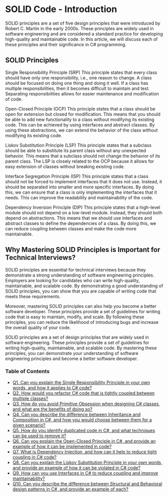 # SOLID Code - Introduction

SOLID principles are a set of five design principles that were introduced by Robert C. Martin in the early 2000s. These principles are widely used in software engineering and are considered a standard practice for developing high-quality and maintainable code. In this article, we will discuss each of these principles and their significance in C# programming.

## SOLID Principles

Single Responsibility Principle (SRP)
This principle states that every class should have only one responsibility, i.e., one reason to change. A class should be focused on doing one thing and doing it well. If a class has multiple responsibilities, then it becomes difficult to maintain and test. Separating responsibilities allows for easier maintenance and modification of code.

Open-Closed Principle (OCP)
This principle states that a class should be open for extension but closed for modification. This means that you should be able to add new functionality to a class without modifying its existing code. This can be achieved by using interfaces and abstract classes. By using these abstractions, we can extend the behavior of the class without modifying its existing code.

Liskov Substitution Principle (LSP)
This principle states that a subclass should be able to substitute its parent class without any unexpected behavior. This means that a subclass should not change the behavior of its parent class. The LSP is closely related to the OCP because it allows for easy extension of classes without breaking existing code.

Interface Segregation Principle (ISP)
This principle states that a class should not be forced to implement interfaces that it does not use. Instead, it should be separated into smaller and more specific interfaces. By doing this, we can ensure that a class is only implementing the interfaces that it needs. This can improve the readability and maintainability of the code.

Dependency Inversion Principle (DIP)
This principle states that a high-level module should not depend on a low-level module. Instead, they should both depend on abstractions. This means that we should use interfaces and abstract classes to define the dependencies of a class. By doing this, we can reduce coupling between classes and make the code more maintainable.

## Why Mastering SOLID Principles is Important for Technical Interviews?

SOLID principles are essential for technical interviews because they demonstrate a strong understanding of software engineering principles. Employers are looking for candidates who can write high-quality, maintainable, and scalable code. By demonstrating a good understanding of SOLID principles, you can show that you are capable of writing code that meets these requirements.

Moreover, mastering SOLID principles can also help you become a better software developer. These principles provide a set of guidelines for writing code that is easy to maintain, modify, and scale. By following these principles, you can reduce the likelihood of introducing bugs and increase the overall quality of your code.

SOLID principles are a set of design principles that are widely used in software engineering. These principles provide a set of guidelines for writing high-quality, maintainable, and scalable code. By mastering these principles, you can demonstrate your understanding of software engineering principles and become a better software developer.

### Table of Contents
- [Q1. Can you explain the Single Responsibility Principle in your own words, and how it applies to C# code?](https://github.com/rcallaby/CSharp-Interview-Questions/blob/main/SOLID-Code/SD-Question1.md)
- [Q2. How would you refactor C# code that is tightly coupled between multiple classes?](https://github.com/rcallaby/CSharp-Interview-Questions/blob/main/SOLID-Code/SD-Question2.md)
- [Q3. How do you avoid Primitive Obsession when designing C# classes, and what are the benefits of doing so?](https://github.com/rcallaby/CSharp-Interview-Questions/blob/main/SOLID-Code/SD-Question3.md)
- [Q4. Can you describe the difference between Inheritance and Composition in C#, and how you would choose between them for a given scenario?](https://github.com/rcallaby/CSharp-Interview-Questions/blob/main/SOLID-Code/SD-Question4.md)
- [Q5. How do you identify duplicated code in C#, and what techniques can be used to remove it?](https://github.com/rcallaby/CSharp-Interview-Questions/blob/main/SOLID-Code/SD-Question7.md)
- [Q6. Can you explain the Open-Closed Principle in C#, and provide an example of how it can be implemented in code?](https://github.com/rcallaby/CSharp-Interview-Questions/blob/main/SOLID-Code/SD-Question6.md)
- [Q7. What is Dependency Injection, and how can it help to reduce tight coupling in C# code?](https://github.com/rcallaby/CSharp-Interview-Questions/blob/main/SOLID-Code/SD-Question7.md)
- [Q8. Can you explain the Liskov Substitution Principle in your own words, and provide an example of how it can be violated in C# code?](https://github.com/rcallaby/CSharp-Interview-Questions/blob/main/SOLID-Code/SD-Question8.md)
- [Q9. How can you use Interfaces in C# to reduce coupling and improve maintainability?](https://github.com/rcallaby/CSharp-Interview-Questions/blob/main/SOLID-Code/SD-Question9.md)
- [Q10. Can you describe the difference between Structural and Behavioral design patterns in C#, and provide an example of each?](https://github.com/rcallaby/CSharp-Interview-Questions/blob/main/SOLID-Code/SD-Question10.md)